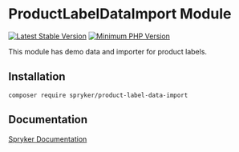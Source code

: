 # ProductLabelDataImport Module
[![Latest Stable Version](https://poser.pugx.org/spryker/product-label-data-import/v/stable.svg)](https://packagist.org/packages/spryker/product-label-data-import)
[![Minimum PHP Version](https://img.shields.io/badge/php-%3E%3D%207.4-8892BF.svg)](https://php.net/)

This module has demo data and importer for product labels.

## Installation

```
composer require spryker/product-label-data-import
```

## Documentation

[Spryker Documentation](https://documentation.spryker.com/module_guide/overview.htm)
